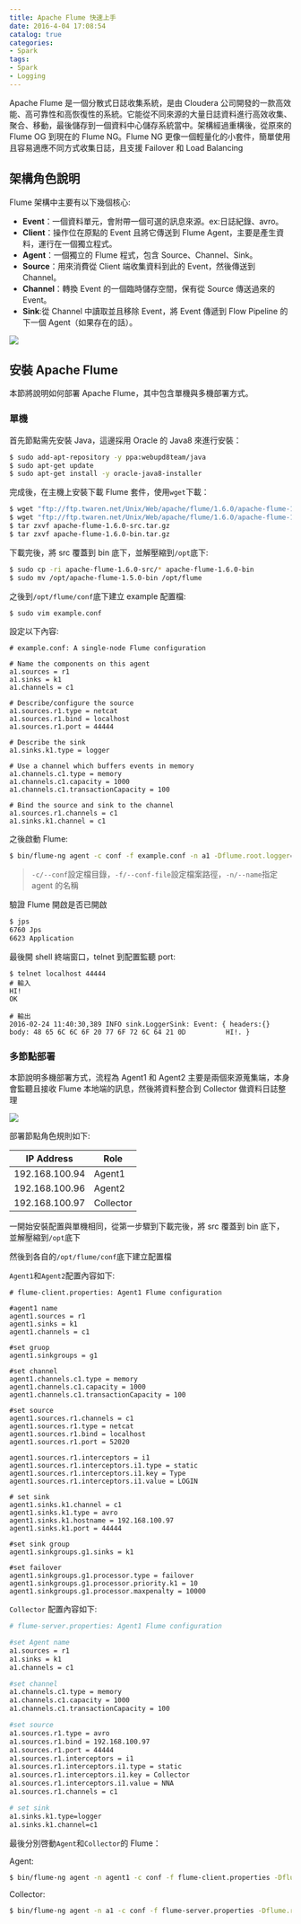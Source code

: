 ```yaml
---
title: Apache Flume 快速上手
date: 2016-4-04 17:08:54
catalog: true
categories:
- Spark
tags:
- Spark
- Logging
---
```

Apache Flume 是一個分散式日誌收集系統，是由 Cloudera 公司開發的一款高效能、高可靠性和高恢復性的系統。它能從不同來源的大量日誌資料進行高效收集、聚合、移動，最後儲存到一個資料中心儲存系統當中。架構經過重構後，從原來的 Flume OG 到現在的 Flume NG。Flume NG 更像一個輕量化的小套件，簡單使用且容易適應不同方式收集日誌，且支援 Failover 和 Load Balancing

<!--more-->

## 架構角色說明
Flume 架構中主要有以下幾個核心:
* **Event**：一個資料單元，會附帶一個可選的訊息來源。ex:日誌紀錄、avro。
* **Client**：操作位在原點的 Event 且將它傳送到 Flume Agent，主要是產生資料，運行在一個獨立程式。
* **Agent**：一個獨立的 Flume 程式，包含 Source、Channel、Sink。
* **Source**：用來消費從 Client 端收集資料到此的 Event，然後傳送到 Channel。
* **Channel**：轉換 Event 的一個臨時儲存空間，保有從 Source 傳送過來的 Event。
* **Sink**:從 Channel 中讀取並且移除 Event，將 Event 傳遞到 Flow Pipeline 的下一個 Agent（如果存在的話）。

![](/images/spark/flume_architecture.png)

## 安裝 Apache Flume
本節將說明如何部署 Apache Flume，其中包含單機與多機部署方式。

### 單機
首先節點需先安裝 Java，這邊採用 Oracle 的 Java8 來進行安裝：
```sh
$ sudo add-apt-repository -y ppa:webupd8team/java
$ sudo apt-get update
$ sudo apt-get install -y oracle-java8-installer
```

完成後，在主機上安裝下載 Flume 套件，使用`wget`下載：
```sh
$ wget "ftp://ftp.twaren.net/Unix/Web/apache/flume/1.6.0/apache-flume-1.6.0-src.tar.gz"
$ wget "ftp://ftp.twaren.net/Unix/Web/apache/flume/1.6.0/apache-flume-1.6.0-bin.tar.gz"
$ tar zxvf apache-flume-1.6.0-src.tar.gz
$ tar zxvf apache-flume-1.6.0-bin.tar.gz
```

下載完後，將 src 覆蓋到 bin 底下，並解壓縮到`/opt`底下:
```sh
$ sudo cp -ri apache-flume-1.6.0-src/* apache-flume-1.6.0-bin
$ sudo mv /opt/apache-flume-1.5.0-bin /opt/flume
```

之後到`/opt/flume/conf`底下建立 example 配置檔:
```sh
$ sudo vim example.conf
```

設定以下內容:
```
# example.conf: A single-node Flume configuration

# Name the components on this agent
a1.sources = r1
a1.sinks = k1
a1.channels = c1

# Describe/configure the source
a1.sources.r1.type = netcat
a1.sources.r1.bind = localhost
a1.sources.r1.port = 44444

# Describe the sink
a1.sinks.k1.type = logger

# Use a channel which buffers events in memory
a1.channels.c1.type = memory
a1.channels.c1.capacity = 1000
a1.channels.c1.transactionCapacity = 100

# Bind the source and sink to the channel
a1.sources.r1.channels = c1
a1.sinks.k1.channel = c1
```

之後啟動 Flume:
```sh
$ bin/flume-ng agent -c conf -f example.conf -n a1 -Dflume.root.logger=INFO,console
```
>`-c/--conf`設定檔目錄，`-f/--conf-file`設定檔案路徑，`-n/--name`指定 agent 的名稱

驗證 Flume 開啟是否已開啟
```sh
$ jps
6760 Jps
6623 Application
```

最後開 shell 終端窗口，telnet 到配置監聽 port:
```
$ telnet localhost 44444
# 輸入
HI!
OK

# 輸出
2016-02-24 11:40:30,389 INFO sink.LoggerSink: Event: { headers:{} body: 48 65 6C 6C 6F 20 77 6F 72 6C 64 21 0D          HI!. }
```

### 多節點部署
本節說明多機部署方式，流程為 Agent1 和 Agent2 主要是兩個來源蒐集端，本身會監聽且接收 Flume 本地端的訊息，然後將資料整合到 Collector 做資料日誌整理

![](/images/spark/flume_cluster.png)

部署節點角色規則如下:

|  IP Address  |	Role   	|
|--------------|------------|
|192.168.100.94|  Agent1 	|
|192.168.100.96|  Agent2 	|
|192.168.100.97|  Collector |

一開始安裝配置與單機相同，從第一步驟到下載完後，將 src 覆蓋到 bin 底下，並解壓縮到`/opt`底下

然後到各自的`/opt/flume/conf`底下建立配置檔

`Agent1`和`Agent2`配置內容如下:
```
# flume-client.properties: Agent1 Flume configuration

#agent1 name
agent1.sources = r1
agent1.sinks = k1
agent1.channels = c1

#set gruop
agent1.sinkgroups = g1

#set channel
agent1.channels.c1.type = memory
agent1.channels.c1.capacity = 1000
agent1.channels.c1.transactionCapacity = 100

#set source
agent1.sources.r1.channels = c1
agent1.sources.r1.type = netcat
agent1.sources.r1.bind = localhost
agent1.sources.r1.port = 52020

agent1.sources.r1.interceptors = i1
agent1.sources.r1.interceptors.i1.type = static
agent1.sources.r1.interceptors.i1.key = Type
agent1.sources.r1.interceptors.i1.value = LOGIN

# set sink
agent1.sinks.k1.channel = c1
agent1.sinks.k1.type = avro
agent1.sinks.k1.hostname = 192.168.100.97
agent1.sinks.k1.port = 44444

#set sink group
agent1.sinkgroups.g1.sinks = k1

#set failover
agent1.sinkgroups.g1.processor.type = failover
agent1.sinkgroups.g1.processor.priority.k1 = 10
agent1.sinkgroups.g1.processor.maxpenalty = 10000
```

`Collector` 配置內容如下:
```sh
# flume-server.properties: Agent1 Flume configuration

#set Agent name
a1.sources = r1
a1.sinks = k1
a1.channels = c1

#set channel
a1.channels.c1.type = memory
a1.channels.c1.capacity = 1000
a1.channels.c1.transactionCapacity = 100

#set source
a1.sources.r1.type = avro
a1.sources.r1.bind = 192.168.100.97
a1.sources.r1.port = 44444
a1.sources.r1.interceptors = i1
a1.sources.r1.interceptors.i1.type = static
a1.sources.r1.interceptors.i1.key = Collector
a1.sources.r1.interceptors.i1.value = NNA
a1.sources.r1.channels = c1

# set sink
a1.sinks.k1.type=logger
a1.sinks.k1.channel=c1
```

最後分別啓動`Agent`和`Collector`的 Flume：

Agent:
```sh
$ bin/flume-ng agent -n agent1 -c conf -f flume-client.properties -Dflume.root.logger=DEBUG,console
```

Collector:
```sh
$ bin/flume-ng agent -n a1 -c conf -f flume-server.properties -Dflume.root.logger=DEBUG,console
```
